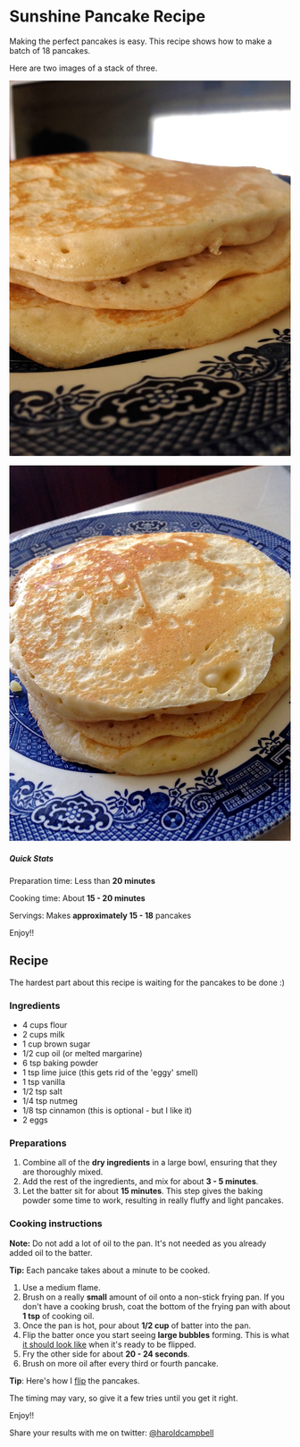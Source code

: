 # Sunshine Pancake Recipe

Making the perfect pancakes is easy. This recipe shows how to make a batch of 18 pancakes.

Here are two images of a stack of three.

![Side](assets/sunshine-pancake-recipe/result-1.jpg)

![Top](assets/sunshine-pancake-recipe/result-2.jpg)

##### Quick Stats

Preparation time: Less than **20 minutes**

Cooking time: About **15 - 20 minutes**

Servings: Makes **approximately 15 - 18** pancakes

Enjoy!!

## Recipe

The hardest part about this recipe is waiting for the pancakes to be done :)

### Ingredients

- 4 cups flour
- 2 cups milk
- 1 cup brown sugar
- 1/2 cup oil (or melted margarine)
- 6 tsp baking powder
- 1 tsp lime juice (this gets rid of the 'eggy' smell)
- 1 tsp vanilla
- 1/2 tsp salt
- 1/4 tsp nutmeg
- 1/8 tsp cinnamon (this is optional - but I like it)
- 2 eggs

### Preparations

1. Combine all of the **dry ingredients** in a large bowl, ensuring that they are thoroughly mixed.
2. Add the rest of the ingredients, and mix for about **3 - 5 minutes**.
3. Let the batter sit for about **15 minutes**. This step gives the baking powder some time to work, resulting in really fluffy and light pancakes.

### Cooking instructions

**Note:** Do not add a lot of oil to the pan. It's not needed as you already added oil to the batter.

**Tip:** Each pancake takes about a minute to be cooked.

1. Use a medium flame.
2. Brush on a really **small** amount of oil onto a non-stick frying pan. If you don't have a cooking brush, coat the bottom of the frying pan with about **1 tsp** of cooking oil.
3. Once the pan is hot, pour about **1/2 cup** of batter into the pan.
4. Flip the batter once you start seeing **large bubbles** forming. This is what [it should look like](assets/sunshine-pancake-recipe/time-to-flip.jpg) when it's ready to be flipped.
5. Fry the other side for about **20 - 24 seconds**.
6. Brush on more oil after every third or fourth pancake.

**Tip**: Here's how I [flip](assets/sunshine-pancake-recipe/flipping.MOV) the pancakes.

The timing may vary, so give it a few tries until you get it right.

Enjoy!!

Share your results with me on twitter: [@haroldcampbell](http://twitter.com/haroldcampbell)
